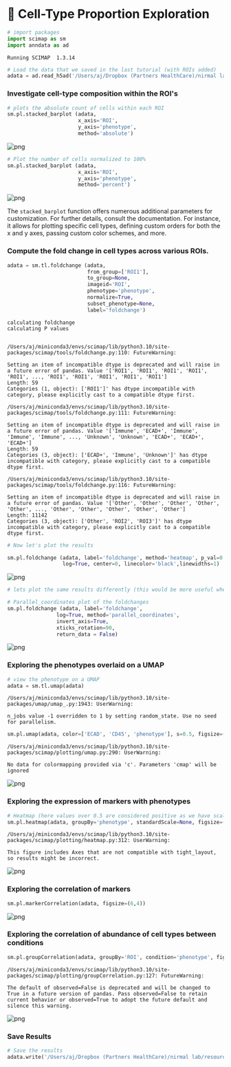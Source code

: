 # 🤩 Cell-Type Proportion Exploration



```python
# import packages
import scimap as sm
import anndata as ad
```

    Running SCIMAP  1.3.14



```python
# Load the data that we saved in the last tutorial (with ROIs added)
adata = ad.read_h5ad('/Users/aj/Dropbox (Partners HealthCare)/nirmal lab/resources/exemplarData/scimapExampleData/scimapExampleData.h5ad')
```

### Investigate cell-type composition within the ROI's


```python
# plots the absolute count of cells within each ROI
sm.pl.stacked_barplot (adata,
                       x_axis='ROI',
                       y_axis='phenotype',
                       method='absolute')
```


    
![png](cell_proportion_scimap_files/cell_proportion_scimap_4_0.png)
    



```python
# Plot the number of cells normalized to 100% 
sm.pl.stacked_barplot (adata,
                       x_axis='ROI',
                       y_axis='phenotype',
                       method='percent')
```


    
![png](cell_proportion_scimap_files/cell_proportion_scimap_5_0.png)
    


The `stacked_barplot` function offers numerous additional parameters for customization. For further details, consult the documentation. For instance, it allows for plotting specific cell types, defining custom orders for both the x and y axes, passing custom color schemes, and more.

### Compute the fold change in cell types across various ROIs.


```python
adata = sm.tl.foldchange (adata, 
                          from_group=['ROI1'], 
                          to_group=None, 
                          imageid='ROI', 
                          phenotype='phenotype',
                          normalize=True, 
                          subset_phenotype=None, 
                          label='foldchange')
```

    calculating foldchange
    calculating P values


    /Users/aj/miniconda3/envs/scimap/lib/python3.10/site-packages/scimap/tools/foldchange.py:110: FutureWarning:
    
    Setting an item of incompatible dtype is deprecated and will raise in a future error of pandas. Value '['ROI1', 'ROI1', 'ROI1', 'ROI1', 'ROI1', ..., 'ROI1', 'ROI1', 'ROI1', 'ROI1', 'ROI1']
    Length: 59
    Categories (1, object): ['ROI1']' has dtype incompatible with category, please explicitly cast to a compatible dtype first.
    
    /Users/aj/miniconda3/envs/scimap/lib/python3.10/site-packages/scimap/tools/foldchange.py:111: FutureWarning:
    
    Setting an item of incompatible dtype is deprecated and will raise in a future error of pandas. Value '['Immune', 'ECAD+', 'Immune', 'Immune', 'Immune', ..., 'Unknown', 'Unknown', 'ECAD+', 'ECAD+', 'ECAD+']
    Length: 59
    Categories (3, object): ['ECAD+', 'Immune', 'Unknown']' has dtype incompatible with category, please explicitly cast to a compatible dtype first.
    
    /Users/aj/miniconda3/envs/scimap/lib/python3.10/site-packages/scimap/tools/foldchange.py:116: FutureWarning:
    
    Setting an item of incompatible dtype is deprecated and will raise in a future error of pandas. Value '['Other', 'Other', 'Other', 'Other', 'Other', ..., 'Other', 'Other', 'Other', 'Other', 'Other']
    Length: 11142
    Categories (3, object): ['Other', 'ROI2', 'ROI3']' has dtype incompatible with category, please explicitly cast to a compatible dtype first.
    



```python
# Now let's plot the results

sm.pl.foldchange (adata, label='foldchange', method='heatmap', p_val=0.05, nonsig_color='grey', figsize=(5,5),
                  log=True, center=0, linecolor='black',linewidths=1)
```


    
![png](cell_proportion_scimap_files/cell_proportion_scimap_9_0.png)
    



```python
# lets plot the same results differently (this would be more useful when you have more groups to compare)

# Parallel_coordinates plot of the foldchanges
sm.pl.foldchange (adata, label='foldchange', 
                log=True, method='parallel_coordinates', 
                invert_axis=True,
                xticks_rotation=90,
                return_data = False)
```


    
![png](cell_proportion_scimap_files/cell_proportion_scimap_10_0.png)
    


### Exploring the phenotypes overlaid on a UMAP


```python
# view the phenotype on a UMAP
adata = sm.tl.umap(adata)
```

    /Users/aj/miniconda3/envs/scimap/lib/python3.10/site-packages/umap/umap_.py:1943: UserWarning:
    
    n_jobs value -1 overridden to 1 by setting random_state. Use no seed for parallelism.
    



```python
sm.pl.umap(adata, color=['ECAD', 'CD45', 'phenotype'], s=0.5, figsize=(20, 4))
```

    /Users/aj/miniconda3/envs/scimap/lib/python3.10/site-packages/scimap/plotting/umap.py:290: UserWarning:
    
    No data for colormapping provided via 'c'. Parameters 'cmap' will be ignored
    



    
![png](cell_proportion_scimap_files/cell_proportion_scimap_13_1.png)
    


### Exploring the expression of markers with phenotypes


```python
# Heatmap (here values over 0.5 are considered positive as we have scaled the data)
sm.pl.heatmap(adata, groupBy='phenotype', standardScale=None, figsize=(6,3), showPrevalence=True, vmin=0, vmax=1)
```

    /Users/aj/miniconda3/envs/scimap/lib/python3.10/site-packages/scimap/plotting/heatmap.py:312: UserWarning:
    
    This figure includes Axes that are not compatible with tight_layout, so results might be incorrect.
    



    
![png](cell_proportion_scimap_files/cell_proportion_scimap_15_1.png)
    


### Exploring the correlation of markers


```python
sm.pl.markerCorrelation(adata, figsize=(6,4))
```


    
![png](cell_proportion_scimap_files/cell_proportion_scimap_17_0.png)
    


### Exploring the correlation of abundance of cell types between conditions


```python
sm.pl.groupCorrelation(adata, groupBy='ROI', condition='phenotype', figsize=(6,4))
```

    /Users/aj/miniconda3/envs/scimap/lib/python3.10/site-packages/scimap/plotting/groupCorrelation.py:127: FutureWarning:
    
    The default of observed=False is deprecated and will be changed to True in a future version of pandas. Pass observed=False to retain current behavior or observed=True to adopt the future default and silence this warning.
    



    
![png](cell_proportion_scimap_files/cell_proportion_scimap_19_1.png)
    


### Save Results


```python
# Save the results
adata.write('/Users/aj/Dropbox (Partners HealthCare)/nirmal lab/resources/exemplarData/scimapExampleData/scimapExampleData.h5ad')
```


```python

```
